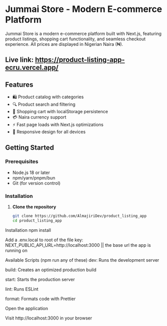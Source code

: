# Jummai Store - Modern E-commerce Platform

Jummai Store is a modern e-commerce platform built with Next.js, featuring product listings, shopping cart functionality, and seamless checkout experience. All prices are displayed in Nigerian Naira (₦).

## Live link: https://product-listing-app-ecru.vercel.app/

## Features

- 🛍️ Product catalog with categories
- 🔍 Product search and filtering
- 🛒 Shopping cart with localStorage persistence
- 💳 Naira currency support
- ⚡ Fast page loads with Next.js optimizations
- 📱 Responsive design for all devices

## Getting Started

### Prerequisites

- Node.js 18 or later
- npm/yarn/pnpm/bun
- Git (for version control)

### Installation

1. **Clone the repository**
   ```bash
   git clone https://github.com/AlmajiriDev/product_listing_app
   cd product_listing_app
   ```

Installation
npm install

Add a .env.local to root of the file
key:
NEXT_PUBLIC_API_URL=http://localhost:3000 || the base url the app is running on

Available Scripts (npm run any of these)
dev: Runs the development server

build: Creates an optimized production build

start: Starts the production server

lint: Runs ESLint

format: Formats code with Prettier

Open the application

Visit http://localhost:3000 in your browser
